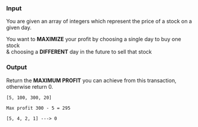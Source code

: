 ### Input

You are given an array of integers which represent the price of a stock on a given day.

You want to **MAXIMIZE** your profit by choosing a single day to buy one stock <br/> & choosing a **DIFFERENT** day in the future to sell that stock

### Output

Return the **MAXIMUM PROFIT** you can achieve from this transaction, otherwise return 0.

```
[5, 100, 300, 20]

Max profit 300 - 5 = 295

[5, 4, 2, 1] ---> 0

```
